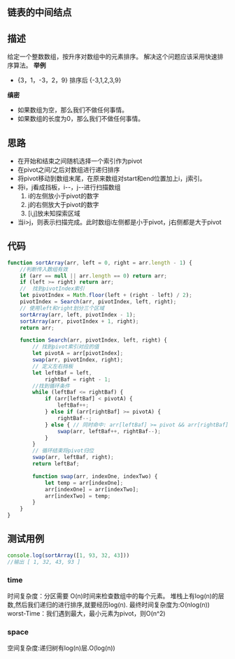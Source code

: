 ## 链表的中间结点
[]()

## 描述

给定一个整数数组，按升序对数组中的元素排序。 解决这个问题应该采用快速排序算法。
**举例**
- {3，1，-3，2，9} 排序后 {-3,1,2,3,9}

**缜密**
- 如果数组为空，那么我们不做任何事情。
- 如果数组的长度为0，那么我们不做任何事情。

## 思路

- 在开始和结束之间随机选择一个索引作为pivot
- 在pivot之间/之后对数组进行递归排序
- 将pivot移动到数组末尾，在原来数组对start和end位置加上i，j索引。
- 将i，j看成挡板，i--，j--进行扫描数组
  1. i的左侧放小于pivot的数字
  2. j的右侧放大于pivot的数字
  3. [i,j]放未知探索区域
- 当i>j，则表示扫描完成。此时数组i左侧都是小于pivot，j右侧都是大于pivot


## 代码

```js
function sortArray(arr, left = 0, right = arr.length - 1) {
    //判断传入数组有效
    if (arr == null || arr.length == 0) return arr;
    if (left >= right) return arr;
    //  找到pivotIndex索引
    let pivotIndex = Math.floor(left + (right - left) / 2);
    pivotIndex = Search(arr, pivotIndex, left, right);
    // 使用left和right划分三个区域
    sortArray(arr, left, pivotIndex - 1);
    sortArray(arr, pivotIndex + 1, right);
    return arr;

    function Search(arr, pivotIndex, left, right) {
        // 找到pivot索引对应的值
        let pivotA = arr[pivotIndex];
        swap(arr, pivotIndex, right);
        // 定义左右挡板
        let leftBaf = left,
            rightBaf = right - 1;
        //找到循环条件
        while (leftBaf <= rightBaf) {
            if (arr[leftBaf] < pivotA) {
                leftBaf++;
            } else if (arr[rightBaf] >= pivotA) {
                rightBaf--;
            } else { // 同时命中: arr[leftBaf] >= pivot && arr[rightBaf] < privot
                swap(arr, leftBaf++, rightBaf--);
            }
        }
        // 循环结束将pivot归位
        swap(arr, leftBaf, right);
        return leftBaf;

        function swap(arr, indexOne, indexTwo) {
            let temp = arr[indexOne];
            arr[indexOne] = arr[indexTwo];
            arr[indexTwo] = temp;
        }
    }
}
```

## 测试用例
```js
console.log(sortArray([1, 93, 32, 43]))
//输出 [ 1, 32, 43, 93 ]
```
### time
时间复杂度：分区需要 O(n)时间来检查数组中的每个元素。 堆栈上有log(n)的层数,然后我们递归的进行排序,就要经历log(n).
最终时间复杂度为:O(nlog(n))
worst-Time：我们遇到最大，最小元素为pivot，则O(n^2)
### space
空间复杂度:递归树有log(n)层.O(log(n))
